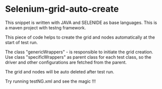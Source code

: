 # Selenium-grid-auto-create
This snippet is written with JAVA and SELENIDE as base languages.
This is a maven project with testng framework.

This piece of code helps to create the grid and nodes automatically at the start of test run.


The class "genericWrappers" - is responsible to initiate the grid creation.
Use class "specificWrappers" as parent class for each test class, so the driver and other configurations are fetched from the parent.

The grid and nodes will be auto deleted after test run.

Try running testNG.xml and see the magic !!!
